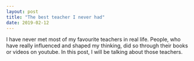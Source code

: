 ```yaml
---
layout: post
title: "The best teacher I never had"
date: 2019-02-12
---
```

I have never met most of my favourite teachers in real life. People, who have really influenced and shaped my thinking, did so through their books or videos on youtube. In this post, I will be talking about those teachers.
